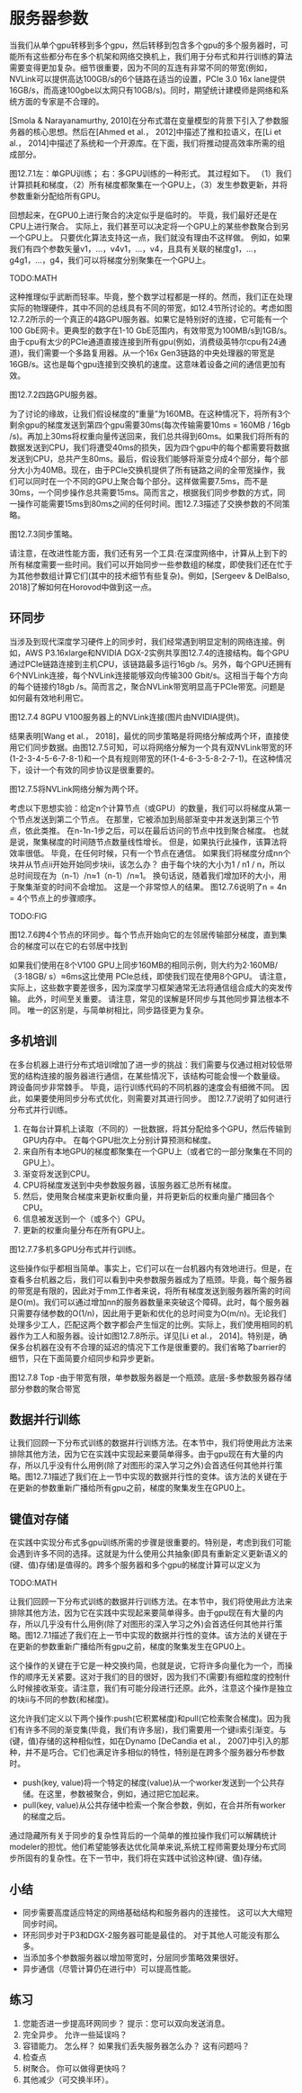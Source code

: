 

<!--
 * @version:
 * @Author:  StevenJokes https://github.com/StevenJokes
 * @Date: 2020-08-11 23:55:27
 * @LastEditors:  StevenJokes https://github.com/StevenJokes
 * @LastEditTime: 2020-08-12 00:04:49
 * @Description:MT
 * @TODO::
 * @Reference:http://preview.d2l.ai/d2l-en/master/chapter_computational-performance/parameterserver.html
-->

# 服务器参数

当我们从单个gpu转移到多个gpu，然后转移到包含多个gpu的多个服务器时，可能所有这些都分布在多个机架和网络交换机上，我们用于分布式和并行训练的算法需要变得更加复杂。细节很重要，因为不同的互连有非常不同的带宽(例如，NVLink可以提供高达100GB/s的6个链路在适当的设置，PCIe 3.0 16x lane提供16GB/s，而高速100gbe以太网只有10GB/s)。同时，期望统计建模师是网络和系统方面的专家是不合理的。

[Smola & Narayanamurthy, 2010]在分布式潜在变量模型的背景下引入了参数服务器的核心思想。然后在[Ahmed et al.， 2012]中描述了推和拉语义，在[Li et al.， 2014]中描述了系统和一个开源库。在下面，我们将推动提高效率所需的组成部分。

图12.7.1左：单GPU训练； 右：多GPU训练的一种形式。 其过程如下。 （1）我们计算损耗和梯度，（2）所有梯度都聚集在一个GPU上，（3）发生参数更新，并将参数重新分配给所有GPU。

回想起来，在GPU0上进行聚合的决定似乎是临时的。 毕竟，我们最好还是在CPU上进行聚合。 实际上，我们甚至可以决定将一个GPU上的某些参数聚合到另一个GPU上。 只要优化算法支持这一点，我们就没有理由不这样做。 例如，如果我们有四个参数矢量v1，...，v4v1，...，v4，且具有关联的梯度g1，...，g4g1，...，g4，我们可以将梯度分别聚集在一个GPU上。

TODO:MATH

这种推理似乎武断而轻率。毕竟，整个数学过程都是一样的。然而，我们正在处理实际的物理硬件，其中不同的总线具有不同的带宽，如12.4节所讨论的。考虑如图12.7.2所示的一个真正的4路GPU服务器。如果它是特别好的连接，它可能有一个100 GbE网卡。更典型的数字在1-10 GbE范围内，有效带宽为100MB/s到1GB/s。由于cpu有太少的PCIe通道直接连接到所有gpu(例如，消费级英特尔cpu有24通道)，我们需要一个多路复用器。从一个16x Gen3链路的中央处理器的带宽是16GB/s。这也是每个gpu连接到交换机的速度。这意味着设备之间的通信更加有效。

图12.7.2四路GPU服务器。

为了讨论的缘故，让我们假设梯度的“重量”为160MB。在这种情况下，将所有3个剩余gpu的梯度发送到第四个gpu需要30ms(每次传输需要10ms = 160MB / 16gb /s)。再加上30ms将权重向量传送回来，我们总共得到60ms。如果我们将所有的数据发送到CPU，我们将遭受40ms的损失，因为四个gpu中的每个都需要将数据发送到CPU，总共产生80ms。最后，假设我们能够将渐变分成4个部分，每个部分大小为40MB。现在，由于PCIe交换机提供了所有链路之间的全带宽操作，我们可以同时在一个不同的GPU上聚合每个部分。这样做需要7.5ms，而不是30ms，一个同步操作总共需要15ms。简而言之，根据我们同步参数的方式，同一操作可能需要15ms到80ms之间的任何时间。图12.7.3描述了交换参数的不同策略。

图12.7.3同步策略。

请注意，在改进性能方面，我们还有另一个工具:在深度网络中，计算从上到下的所有梯度需要一些时间。我们可以开始同步一些参数组的梯度，即使我们还在忙于为其他参数组计算它们(其中的技术细节有些复杂)。例如，[Sergeev & DelBalso, 2018]了解如何在Horovod中做到这一点。

## 环同步

当涉及到现代深度学习硬件上的同步时，我们经常遇到明显定制的网络连接。例如，AWS P3.16xlarge和NVIDIA DGX-2实例共享图12.7.4的连接结构。每个GPU通过PCIe链路连接到主机CPU，该链路最多运行16gb /s。另外，每个GPU还拥有6个NVLink连接，每个NVLink连接能够双向传输300 Gbit/s。这相当于每个方向的每个链接约18gb /s。简而言之，聚合NVLink带宽明显高于PCIe带宽。问题是如何最有效地利用它。

图12.7.4 8GPU V100服务器上的NVLink连接(图片由NVIDIA提供)。

结果表明[Wang et al.， 2018]，最优的同步策略是将网络分解成两个环，直接使用它们同步数据。由图12.7.5可知，可以将网络分解为一个具有双NVLink带宽的环(1-2-3-4-5-6-7-8-1)和一个具有规则带宽的环(1-4-6-3-5-8-2-7-1)。在这种情况下，设计一个有效的同步协议是很重要的。

图12.7.5将NVLink网络分解为两个环。

考虑以下思想实验：给定n个计算节点（或GPU）的数量，我们可以将梯度从第一个节点发送到第二个节点。 在那里，它被添加到局部渐变中并发送到第三个节点，依此类推。 在n-1n-1步之后，可以在最后访问的节点中找到聚合梯度。 也就是说，聚集梯度的时间随节点数量线性增长。 但是，如果执行此操作，该算法将效率很低。 毕竟，在任何时候，只有一个节点在通信。 如果我们将梯度分成nn个块并从节点ii开始开始同步块ii，该怎么办？ 由于每个块的大小为1 / n1 / n，所以总时间现在为（n-1）/n≈1（n-1）/n≈1。 换句话说，随着我们增加环的大小，用于聚集渐变的时间不会增加。 这是一个非常惊人的结果。 图12.7.6说明了n = 4n = 4个节点上的步骤顺序。

TODO:FIG

图12.7.6跨4个节点的环同步。每个节点开始向它的左邻居传输部分梯度，直到集合的梯度可以在它的右邻居中找到

如果我们使用在8个V100 GPU上同步160MB的相同示例，则大约为2⋅160MB/（3⋅18GB/ s）≈6ms这比使用 PCIe总线，即使我们现在使用8个GPU。 请注意，实际上，这些数字要差很多，因为深度学习框架通常无法将通信组合成大的突发传输。 此外，时间至关重要。 请注意，常见的误解是环同步与其他同步算法根本不同。 唯一的区别是，与简单树相比，同步路径更为复杂。

## 多机培训

在多台机器上进行分布式培训增加了进一步的挑战：我们需要与仅通过相对较低带宽的结构连接的服务器进行通信，在某些情况下，该结构可能会慢一个数量级。 跨设备同步非常棘手。 毕竟，运行训练代码的不同机器的速度会有细微不同。 因此，如果要使用同步分布式优化，则需要对其进行同步。 图12.7.7说明了如何进行分布式并行训练。

1. 在每台计算机上读取（不同的）一批数据，将其分配给多个GPU，然后传输到GPU内存中。 在每个GPU批次上分别计算预测和梯度。
1. 来自所有本地GPU的梯度都聚集在一个GPU上（或者它的一部分聚集在不同的GPU上）。
1. 渐变将发送到CPU。
1. CPU将梯度发送到中央参数服务器，该服务器汇总所有梯度。
1. 然后，使用聚合梯度来更新权重向量，并将更新后的权重向量广播回各个CPU。
1. 信息被发送到一个（或多个）GPU。
1. 更新的权重向量分布在所有GPU上。

图12.7.7多机多GPU分布式并行训练。

这些操作似乎都相当简单。事实上，它们可以在一台机器内有效地进行。但是，在查看多台机器之后，我们可以看到中央参数服务器成为了瓶颈。毕竟，每个服务器的带宽是有限的，因此对于mm工作者来说，将所有梯度发送到服务器所需的时间是O(m)。我们可以通过增加nn的服务器数量来突破这个障碍。此时，每个服务器只需要存储参数的O(1/n)，因此用于更新和优化的总时间变为O(m/n)。无论我们处理多少工人，匹配这两个数字都会产生恒定的比例。实际上，我们使用相同的机器作为工人和服务器。设计如图12.7.8所示。详见[Li et al.， 2014]。特别是，确保多台机器在没有不合理的延迟的情况下工作是很重要的。我们省略了barrier的细节，只在下面简要介绍同步和异步更新。

图12.7.8 Top -由于带宽有限，单参数服务器是一个瓶颈。底层-多参数服务器存储部分参数的聚合带宽

## 数据并行训练

让我们回顾一下分布式训练的数据并行训练方法。在本节中，我们将使用此方法来排除其他方法，因为它在实践中实现起来要简单得多。由于gpu现在有大量的内存，所以几乎没有什么用例(除了对图形的深入学习之外)会首选任何其他并行策略。图12.7.1描述了我们在上一节中实现的数据并行性的变体。该方法的关键在于在更新的参数重新广播给所有gpu之前，梯度的聚集发生在GPU0上。


## 键值对存储

在实践中实现分布式多gpu训练所需的步骤是很重要的。特别是，考虑到我们可能会遇到许多不同的选择。这就是为什么使用公共抽象(即具有重新定义更新语义的(键、值)存储)是值得的。跨多个服务器和多个gpu的梯度计算可以定义为

TODO:MATH

让我们回顾一下分布式训练的数据并行训练方法。在本节中，我们将使用此方法来排除其他方法，因为它在实践中实现起来要简单得多。由于gpu现在有大量的内存，所以几乎没有什么用例(除了对图形的深入学习之外)会首选任何其他并行策略。图12.7.1描述了我们在上一节中实现的数据并行性的变体。该方法的关键在于在更新的参数重新广播给所有gpu之前，梯度的聚集发生在GPU0上。

这个操作的关键在于它是一种交换约简，也就是说，它将许多向量化为一个，而操作的顺序无关紧要。这对于我们的目的很好，因为我们不(需要)有细粒度的控制什么时候接收渐变。请注意，我们有可能分段进行还原。此外，注意这个操作是独立的块ii与不同的参数(和梯度)。

这允许我们定义以下两个操作:push(它积累梯度)和pull(它检索聚合梯度)。因为我们有许多不同的渐变集(毕竟，我们有许多层)，我们需要用一个键ii索引渐变。与(键，值)存储的这种相似性，如在Dynamo [DeCandia et al.， 2007]中引入的那种，并不是巧合。它们也满足许多相似的特性，特别是在跨多个服务器分布参数时。

* push(key, value)将一个特定的梯度(value)从一个worker发送到一个公共存储。在这里，参数被聚合，例如，通过把它加起来。
* pull(key, value)从公共存储中检索一个聚合参数，例如，在合并所有worker的梯度之后。

通过隐藏所有关于同步的复杂性背后的一个简单的推拉操作我们可以解耦统计modeler的担忧。他们希望能够表达优化简单来说,系统工程师需要处理分布式同步所固有的复杂性。在下一节中，我们将在实践中试验这种(键、值)存储。

## 小结

* 同步需要高度适应特定的网络基础结构和服务器内的连接性。 这可以大大缩短同步时间。
* 环形同步对于P3和DGX-2服务器可能是最佳的。 对于其他人可能没有那么多。
* 当添加多个参数服务器以增加带宽时，分层同步策略效果很好。
* 异步通信（尽管计算仍在进行中）可以提高性能。

## 练习

1. 您能否进一步提高环网同步？ 提示：您可以双向发送消息。
1. 完全异步。 允许一些延误吗？
1. 容错能力。 怎么样？ 如果我们丢失服务器怎么办？ 这有问题吗？
1. 检查点
1. 树聚合。 你可以做得更快吗？
1. 其他减少（可交换半环）。
